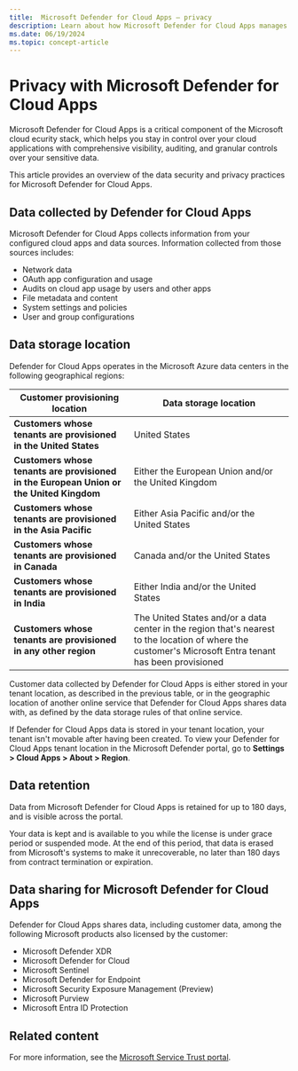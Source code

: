```yaml
---
title:  Microsoft Defender for Cloud Apps – privacy
description: Learn about how Microsoft Defender for Cloud Apps manages user privacy.
ms.date: 06/19/2024
ms.topic: concept-article
---
```

# Privacy with Microsoft Defender for Cloud Apps

Microsoft Defender for Cloud Apps is a critical component of the Microsoft cloud ecurity stack, which helps you stay in control over your cloud applications with comprehensive visibility, auditing, and granular controls over your sensitive data.

This article provides an overview of the data security and privacy practices for Microsoft Defender for Cloud Apps.

## Data collected by Defender for Cloud Apps

Microsoft Defender for Cloud Apps collects information from your configured cloud apps and data sources. Information collected from those sources includes:

- Network data
- OAuth app configuration and usage
- Audits on cloud app usage by users and other apps
- File metadata and content
- System settings and policies
- User and group configurations

## Data storage location

Defender for Cloud Apps operates in the Microsoft Azure data centers in the following geographical regions: 

|Customer provisioning location  |Data storage location  |
|---------|---------|
|**Customers whose tenants are provisioned in the United States**     |  United States       |
|**Customers whose tenants are provisioned in the European Union or the United Kingdom**     |    Either the European Union and/or the United Kingdom      |
|**Customers whose tenants are provisioned in the Asia Pacific**     |   Either Asia Pacific and/or the United States      |
|**Customers whose tenants are provisioned in Canada**     |  Canada and/or the United States       |
|**Customers whose tenants are provisioned in India**     |   Either India and/or the United States      |
|**Customers whose tenants are provisioned in any other region**     |     The United States and/or a data center in the region that's nearest to the location of where the customer's Microsoft Entra tenant has been provisioned    |

Customer data collected by Defender for Cloud Apps is either stored in your tenant location, as described in the previous table, or in the geographic location of another online service that Defender for Cloud Apps shares data with, as defined by the data storage rules of that online service.

If Defender for Cloud Apps data is stored in your tenant location, your tenant isn't movable after having been created. To view your Defender for Cloud Apps tenant location in the Microsoft Defender portal, go to **Settings > Cloud Apps > About > Region**.
 
## Data retention

Data from Microsoft Defender for Cloud Apps is retained for up to 180 days, and is visible across the portal.  

Your data is kept and is available to you while the license is under grace period or suspended mode. At the end of this period, that data is erased from Microsoft's systems to make it unrecoverable, no later than 180 days from contract termination or expiration.

## Data sharing for Microsoft Defender for Cloud Apps

Defender for Cloud Apps shares data, including customer data, among the following Microsoft products also licensed by the customer:

- Microsoft Defender XDR
- Microsoft Defender for Cloud
- Microsoft Sentinel
- Microsoft Defender for Endpoint
- Microsoft Security Exposure Management (Preview)
- Microsoft Purview
- Microsoft Entra ID Protection

## Related content

For more information, see the [Microsoft Service Trust portal](https://www.microsoft.com/en-us/trust-center/product-overview).